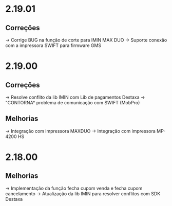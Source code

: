 # 2.19.01
## Correções
-> Corrige BUG na função de corte para IMIN MAX DUO
-> Suporte conexão com a impressora SWIFT para firmware GMS 

# 2.19.00
## Correções
-> Resolve conflito da lib IMIN com Lib de pagamentos Destaxa
-> "CONTORNA* problema de comunicação com SWIFT (MobPro)

## Melhorias
-> Integração com impressora MAXDUO 
-> Integração com impressora MP-4200 HS 

# 2.18.00
## Melhorias
-> Implementação da função fecha cupom venda e fecha cupom cancelamento
-> Atualização da lib IMIN para resolver conflitos com SDK Destaxa
